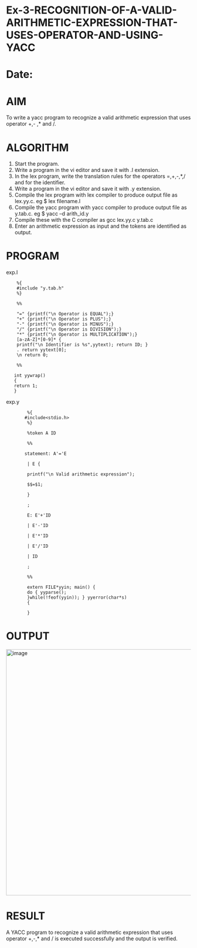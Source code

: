 # Ex-3-RECOGNITION-OF-A-VALID-ARITHMETIC-EXPRESSION-THAT-USES-OPERATOR-AND-USING-YACC
# Date:
# AIM
To write a yacc program to recognize a valid arithmetic expression that uses operator +,- ,* and /.
# ALGORITHM
1.	Start the program.
2.	Write a program in the vi editor and save it with .l extension.
3.	In the lex program, write the translation rules for the operators =,+,-,*,/ and for the identifier.
4.	Write a program in the vi editor and save it with .y extension.
5.	Compile the lex program with lex compiler to produce output file as lex.yy.c. eg $ lex filename.l
6.	Compile the yacc program with yacc compiler to produce output file as y.tab.c. eg $ yacc –d arith_id.y
7.	Compile these with the C compiler as gcc lex.yy.c y.tab.c
8.	Enter an arithmetic expression as input and the tokens are identified as output.
# PROGRAM

exp.l

        %{
        #include "y.tab.h"
        %}

        %%

        "=" {printf("\n Operator is EQUAL");} 
        "+" {printf("\n Operator is PLUS");}
        "-" {printf("\n Operator is MINUS");} 
        "/" {printf("\n Operator is DIVISION");}
        "*" {printf("\n Operator is MULTIPLICATION");} 
        [a-zA-Z]*[0-9]* {
        printf("\n Identifier is %s",yytext); return ID; }
        . return yytext[0];
        \n return 0;

        %%

       int yywrap()
       {
       return 1;
       }

       
exp.y
            
            %{
           #include<stdio.h>
            %}

            %token A ID

            %%

           statement: A'='E

            | E {

            printf("\n Valid arithmetic expression");

            $$=$1;

            }

            ;

            E: E'+'ID

            | E'-'ID

            | E'*'ID

            | E'/'ID

            | ID

            ;

            %%

            extern FILE*yyin; main() {
            do { yyparse();
            }while(!feof(yyin)); } yyerror(char*s)
            {
 
            }


# OUTPUT

<img width="1588" height="671" alt="image" src="https://github.com/user-attachments/assets/cc4a9725-20b2-4da1-88e3-410106e00656" />

# RESULT
A YACC program to recognize a valid arithmetic expression that uses operator +,-,* and / is executed successfully and the output is verified.
